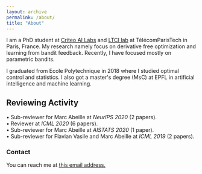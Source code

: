 ```yaml
---
layout: archive
permalink: /about/
title: "About"
---
```


I am a PhD student at [Criteo AI Labs](https://ailab.criteo.com) and [LTCI lab](https://www.telecom-paris.fr/fr/recherche/laboratoires/laboratoire-traitement-et-communication-de-linformation-ltci) at TélécomParisTech in Paris, France. My research namely focus on derivative free optimization and learning from bandit feedback. Recently, I have focused mostly on parametric bandits. 

I graduated from Ecole Polytechnique in 2018 where I studied optimal control and statistics. I also got a master's degree (MsC) at EPFL in artificial intelligence and machine learning. 

## Reviewing Activity 
• Sub-reviewer for Marc Abeille at *NeurIPS 2020* (2 papers). <br/>
• Reviewer at *ICML 2020* (6 papers).<br/>
• Sub-reviewer for Marc Abeille at *AISTATS 2020* (1 paper).<br/>
• Sub-reviewer for Flavian Vasile and Marc Abeille at *ICML 2019* (2 papers).

### Contact
You can reach me at <a href = "mailto: l.faury@criteo.com">this email address.</a>